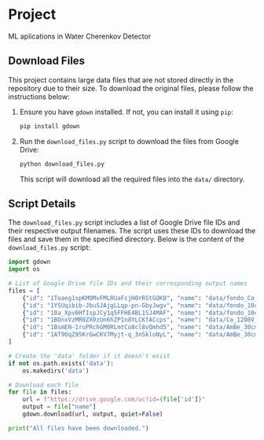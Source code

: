 # Project

ML aplications in Water Cherenkov Detector

## Download Files

This project contains large data files that are not stored directly in the repository due to their size. To download the original files, please follow the instructions below:

1. Ensure you have `gdown` installed. If not, you can install it using `pip`:

    ```sh
    pip install gdown
    ```

2. Run the `download_files.py` script to download the files from Google Drive:

    ```sh
    python download_files.py
    ```

   This script will download all the required files into the `data/` directory.

## Script Details

The `download_files.py` script includes a list of Google Drive file IDs and their respective output filenames. The script uses these IDs to download the files and save them in the specified directory. Below is the content of the `download_files.py` script:

```python
import gdown
import os

# List of Google Drive file IDs and their corresponding output names
files = [
    {"id": "1Toaeg1spKMOMvFMLRUaFcjH0rRStGQK0", "name": "data/fondo_Co_1200V_170t1_5min.dat"},
    {"id": "1YSUqibib-JbuSJAjgLLqp-pn-GbyJwgv", "name": "data/fondo_10cm_plomo_1200V_170t1_5min.dat"},
    {"id": "18a_Xpv6HfIspJCy1q5FFHE4BL1SJ4MAF", "name": "data/fondo_10cm_noplomo_1200V_170t1_5min.dat"},
    {"id": "1BOnxVzMR0ZX0zUn6hZP1n8YLCKfACcps", "name": "data/Co_1200V_170t1_5min.dat"},
    {"id": "1BsmEN-1ruPRchGM0RLmtCo8cl8vQmhd5", "name": "data/AmBe_30cm_10cm_plomo_1200V_650t1_5min.dat"},
    {"id": "1AT9OqZ95KrGwCKV7Myjt-q_3nSkloNyL", "name": "data/AmBe_30cm_10cm_noplomo_1200V_650t1_5min.dat"},
]

# Create the 'data' folder if it doesn't exist
if not os.path.exists('data'):
    os.makedirs('data')

# Download each file
for file in files:
    url = f"https://drive.google.com/uc?id={file['id']}"
    output = file["name"]
    gdown.download(url, output, quiet=False)

print("All files have been downloaded.")


